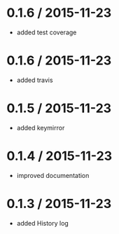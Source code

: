 0.1.6 / 2015-11-23
==================

 * added test coverage


0.1.6 / 2015-11-23
==================

 * added travis


0.1.5 / 2015-11-23
==================

 * added keymirror


0.1.4 / 2015-11-23
==================

 * improved documentation


0.1.3 / 2015-11-23
==================

 * added History log

